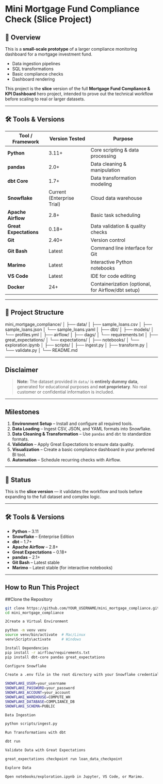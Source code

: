 # Mini Mortgage Fund Compliance Check (Slice Project)

## 📌 Overview
This is a **small-scale prototype** of a larger compliance monitoring dashboard for a mortgage investment fund.  

- Data ingestion pipelines
- SQL transformations
- Basic compliance checks
- Dashboard rendering

This project is the **slice** version of the full **Mortgage Fund Compliance & KPI Dashboard** hero project, intended to prove out the technical workflow before scaling to real or larger datasets.

---

## 🛠️ Tools & Versions

| Tool / Framework       | Version Tested | Purpose |
|------------------------|---------------|---------|
| **Python**             | 3.11+         | Core scripting & data processing |
| **pandas**             | 2.0+          | Data cleaning & manipulation |
| **dbt Core**           | 1.7+          | Data transformation modeling |
| **Snowflake**          | Current (Enterprise Trial) | Cloud data warehouse |
| **Apache Airflow**     | 2.8+          | Basic task scheduling |
| **Great Expectations** | 0.18+         | Data validation & quality checks |
| **Git**                | 2.40+         | Version control |
| **Git Bash**           | Latest        | Command line interface for Git |
| **Marimo**             | Latest        | Interactive Python notebooks |
| **VS Code**            | Latest        | IDE for code editing |
| **Docker**             | 24+           | Containerization (optional, for Airflow/dbt setup) |

---

## 📂 Project Structure

mini_mortgage_compliance/
│
├── data/
│ ├── sample_loans.csv
│ ├── sample_loans.json
│ └── sample_loans.yaml
│
├── dbt/
│ ├── models/
│ └── profiles.yml
│
├── airflow/
│ ├── dags/
│ └── requirements.txt
│
├── great_expectations/
│ └── expectations/
│
├── notebooks/
│ └── exploration.ipynb
│
├── scripts/
│ ├── ingest.py
│ ├── transform.py
│ └── validate.py
│
└── README.md


---

##  Disclaimer ##

> **Note:** The dataset provided in `data/` is **entirely dummy data**, generated for educational purposes and **not proprietary**. No real customer or confidential information is included.

---

## Milestones ##

1. **Environment Setup** – Install and configure all required tools.  
2. **Data Loading** – Ingest CSV, JSON, and YAML formats into Snowflake.  
3. **Data Cleaning & Transformation** – Use `pandas` and `dbt` to standardize formats.  
4. **Validation** – Apply Great Expectations to ensure data quality.  
5. **Visualization** – Create a basic compliance dashboard in your preferred BI tool.  
6. **Automation** – Schedule recurring checks with Airflow.

---

## 📌 Status

This is the **slice version** — it validates the workflow and tools before expanding to the full dataset and complex logic.

---

## 🛠️ Tools & Versions ## 

- **Python** – 3.11  
- **Snowflake** – Enterprise Edition  
- **dbt** – 1.7+  
- **Apache Airflow** – 2.8+  
- **Great Expectations** – 0.18+  
- **pandas** – 2.1+  
- **Git Bash** – Latest stable  
- **Marimo** – Latest stable (for interactive notebooks)

---

## How to Run This Project ##

##Clone the Repository
```bash
git clone https://github.com/YOUR_USERNAME/mini_mortgage_compliance.git
cd mini_mortgage_compliance

2Create a Virtual Environment

python -m venv venv
source venv/bin/activate  # Mac/Linux
venv\Scripts\activate     # Windows

Install Dependencies
pip install -r airflow/requirements.txt
pip install dbt-core pandas great_expectations

Configure Snowflake

Create a .env file in the root directory with your Snowflake credentials:

SNOWFLAKE_USER=your_username
SNOWFLAKE_PASSWORD=your_password
SNOWFLAKE_ACCOUNT=your_account
SNOWFLAKE_WAREHOUSE=COMPUTE_WH
SNOWFLAKE_DATABASE=COMPLIANCE_DB
SNOWFLAKE_SCHEMA=PUBLIC

Data Ingestion

python scripts/ingest.py

Run Transformations with dbt

dbt run

Validate Data with Great Expectations

great_expectations checkpoint run loan_data_checkpoint

Explore Data

Open notebooks/exploration.ipynb in Jupyter, VS Code, or Marimo.
